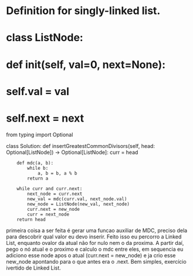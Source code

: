 # Definition for singly-linked list.
# class ListNode:
#     def __init__(self, val=0, next=None):
#         self.val = val
#         self.next = next

from typing import Optional

class Solution:
    def insertGreatestCommonDivisors(self, head: Optional[ListNode]) -> Optional[ListNode]:
        curr = head
        
        def mdc(a, b):
            while b:
                a, b = b, a % b
            return a

        while curr and curr.next:
            next_node = curr.next
            new_val = mdc(curr.val, next_node.val)
            new_node = ListNode(new_val, next_node)
            curr.next = new_node
            curr = next_node 
        return head

primeira coisa a ser feita é gerar uma funcao auxiliar de MDC, preciso dela para descobrir qual valor eu devo inserir. Feito isso eu percorro a Linked List, enquanto ovalor da atual não for nulo nem o da proxima. A partir daí, pego o nó atual e o proximo e calculo o mdc entre eles, em sequencia eu adiciono esse node apos o atual (curr.next = new_node) e ja crio esse new_node apontando para o que antes era o .next. Bem simples, exercício ivertido de Linked List.
